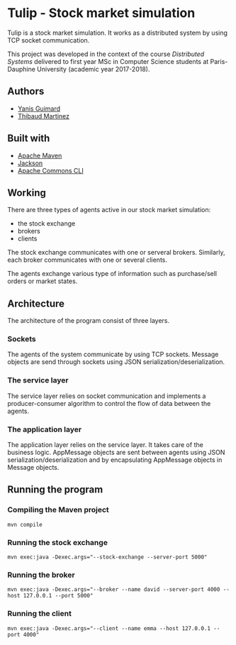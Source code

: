 # Tulip - Stock market simulation

Tulip is a stock market simulation. It works as a distributed system by using TCP socket communication.

This project was developed in the context of the course *Distributed Systems* delivered to first year MSc in Computer Science students at Paris-Dauphine University (academic year 2017-2018).

## Authors

* [Yanis Guimard](https://github.com/yanisguimard)
* [Thibaud Martinez](https://github.com/thibaudmartinez)

## Built with

* [Apache Maven](https://maven.apache.org/)
* [Jackson](https://github.com/FasterXML/jackson)
* [Apache Commons CLI](https://commons.apache.org/proper/commons-cli/)

## Working

There are three types of agents active in our stock market simulation: 
* the stock exchange
* brokers
* clients

The stock exchange communicates with one or serveral brokers. Similarly, each broker communicates with one or several clients.

The agents exchange various type of information such as purchase/sell orders or market states.

## Architecture

The architecture of the program consist of three layers.

### Sockets

The agents of the system communicate by using TCP sockets.
Message objects are send through sockets using JSON serialization/deserialization.

### The service layer

The service layer relies on socket communication and implements a producer-consumer algorithm to control the flow of data between the agents.

### The application layer

The application layer relies on the service layer. It takes care of the business logic. AppMessage objects are sent between agents using JSON serialization/deserialization and by encapsulating AppMessage objects in Message objects.

## Running the program

### Compiling the Maven project
```
mvn compile
```

### Running the stock exchange
```
mvn exec:java -Dexec.args="--stock-exchange --server-port 5000"
```

### Running the broker
```
mvn exec:java -Dexec.args="--broker --name david --server-port 4000 --host 127.0.0.1 --port 5000"
```

### Running the client
```
mvn exec:java -Dexec.args="--client --name emma --host 127.0.0.1 --port 4000"
```
